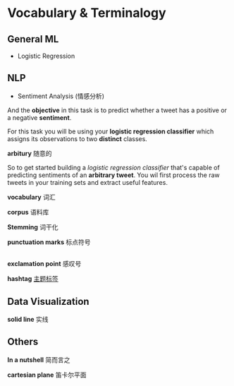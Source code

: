 # Vocabulary & Terminalogy


## General ML

- Logistic Regression


## NLP

- Sentiment Analysis (情感分析)

And the **objective** in this task is to predict whether a tweet has a positive or a negative **sentiment**.

For this task you will be using your **logistic regression classifier** which assigns its observations to two **distinct** classes.

**arbitury** 随意的

So to get started building a *logistic regression classifier* that's capable of predicting sentiments of an **arbitrary tweet**. You wil first process the raw tweets in your training sets and extract useful features.

**vocabulary** 词汇

**corpus** 语料库

**Stemming**  词干化

**punctuation marks** 标点符号

## 

**exclamation point** 感叹号

**hashtag** [主题标签](https://zh.wikipedia.org/wiki/%E4%B8%BB%E9%A1%8C%E6%A8%99%E7%B1%A4)

## Data Visualization 

**solid line** 实线

## Others

**In a nutshell** 简而言之

**cartesian plane** 笛卡尔平面


